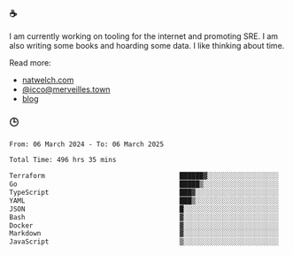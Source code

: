 ### ☕

I am currently working on tooling for the internet and promoting SRE. I am also writing some books and hoarding some data. I like thinking about time. 

Read more:

 - [natwelch.com](https://natwelch.com)
 - [@icco@merveilles.town](https://merveilles.town/@icco)
 - [blog](https://writing.natwelch.com)

### 🕒

<!--START_SECTION:waka-->

```txt
From: 06 March 2024 - To: 06 March 2025

Total Time: 496 hrs 35 mins

Terraform                                  ██████▓░░░░░░░░░░░░░░░░░░   26.64 %
Go                                         █████▒░░░░░░░░░░░░░░░░░░░   21.09 %
TypeScript                                 ███▓░░░░░░░░░░░░░░░░░░░░░   14.66 %
YAML                                       ███▒░░░░░░░░░░░░░░░░░░░░░   12.93 %
JSON                                       █░░░░░░░░░░░░░░░░░░░░░░░░   04.53 %
Bash                                       ▓░░░░░░░░░░░░░░░░░░░░░░░░   03.09 %
Docker                                     ▓░░░░░░░░░░░░░░░░░░░░░░░░   02.96 %
Markdown                                   ▓░░░░░░░░░░░░░░░░░░░░░░░░   02.27 %
JavaScript                                 ▒░░░░░░░░░░░░░░░░░░░░░░░░   01.99 %
```

<!--END_SECTION:waka-->
